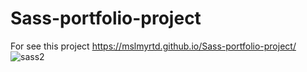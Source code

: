# Sass-portfolio-project
 For see this project https://mslmyrtd.github.io/Sass-portfolio-project/
![sass2](https://user-images.githubusercontent.com/87023339/152025978-0948ecc1-82c3-4fa1-b7a6-14afc2314793.gif)
